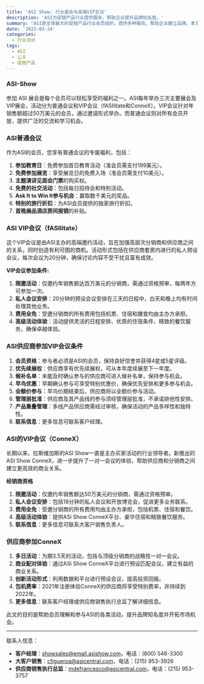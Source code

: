 ```yaml
---
title: 'ASI Show: 行业盛会与高端VIP互动'
description: 'ASI为促销产品行业提供服务，帮助企业提升品牌知名度。'
summary: "ASI是全球最大的促销产品行业会员组织，提供多种服务，帮助企业建立品牌。本文详细介绍了ASI的三种主要会议活动：普通会议、VIP会议(fASIlitate)和顶级互动平台（ConneX）。这些活动为会员提供了独特的商机和交流平台，促进供应商和分销商之间的深度合作。"
date: '2023-03-24'
categories:
  - 行业活动
tags:
  - ASI
  - 公关
  - 促销产品
---
```


### ASI-Show

参加 ASI 展会是每个会员可以轻松享受的福利之一。ASI每年举办三次主要展会及VIP展会，活动分为普通会议和VIP会议（fASIlitate和ConneX）。VIP会议针对年销售额超过50万美元的会员，通过邀请形式举办。而普通会议则对所有会员开放，提供广泛的交流和学习机会。

### ASI普通会议

作为ASI的会员，您享有普通会议的专属福利，包括：

1. **参加教育日**：免费参加首日教育活动（准会员需支付199美元）。
2. **免费参加展览**：享受展览日的免费入场（准会员需支付10美元）。
3. **主题演讲见面会门票**的购买权。
4. **免费的社交活动**：包括每日招待会和特别活动。
5. **Ask It to Win It参与机会**：赢取数千美元的奖品。
6. **特别的旅行折扣**：为ASI会员提供的独家旅行折扣。
7. **首晚展品酒店房间报销**的补贴。

### ASI VIP会议（fASIlitate）

这个VIP会议是由ASI主办的高端邀约活动，旨在加强高层次分销商和供应商之间的关系，同时创造有利可图的商机。活动形式包括在供应商套房内进行的私人预设会议，每次会议为20分钟，确保讨论内容不受干扰且富有成效。

**VIP会议参加条件:**

1. **限邀活动**：仅邀约年销售额达百万美元的分销商，需通过资格预审，每两年方可参加一次。
2. **私人会议安排**：20分钟的预设会议安排在三天的日程中，白天和晚上均有时间处理其他业务。
3. **费用全免**：受邀分销商的所有费用包括机票、住宿和膳食均由主办方承担。
4. **高级活动体验**：活动提供灵活的日程安排、优质的住宿条件、精致的餐饮服务，确保卓越体验。

### ASI供应商参加VIP会议条件

1. **会员资格**：参与者必须是ASI的会员，保持良好信誉并获得4星或5星评级。
2. **优先续展权**：供应商享有优先续展权，可从本年度续展至下一年度。
3. **候补名单**：未能及时确认参与的供应商可进入候补名单，保持参与机会。
4. **早鸟优惠**：早期确认参与可享受特别优惠价，确保优先安排和更多参与机会。
5. **全额价参与**：早鸟价期结束后，供应商将以全额价参与活动。
6. **管理层批准**：供应商及其产品线的参与须经管理层批准，不承诺排他性安排。
7. **产品重叠管理**：多线产品供应商需经过审核，确保活动的产品多样性和独特性。
8. **联系信息**：更多信息可联系客户经理。

### ASI的VIP会议（ConneX）

长期以来，拉斯维加斯的ASI Show一直是主办买家活动的行业领导者。新推出的ASI Show ConneX，进一步提升了一对一会议的体验，帮助供应商和分销商之间建立更高效的商业关系。

**经销商资格**

1. **限邀活动**：仅邀约年销售额达50万美元的分销商，需通过资格预审。
2. **私人会议安排**：包括18分钟的私人会议和开放博览会，促进更多业务联系。
3. **费用全免**：受邀分销商的所有费用均由主办方承担，包括机票、住宿和餐饮。
4. **高级活动体验**：提供ASi Show ConneX平台、豪华住宿和精致餐饮服务。
5. **联系信息**：更多信息可联系大客户销售负责人。

### 供应商参加ConneX

1. **多日活动**：为期3.5天的活动，包括与顶级分销商的战略性一对一会议。
2. **商业配对体验**：通过ASi Show ConneX平台进行预设匹配会议，建立有益的商业关系。
3. **创新活动形式**：利用数据和平台进行预设会议，提高投资回报。
4. **包机费率**：2021年注册体验ConneX的供应商将享受特别费率，并持续到2022年。
5. **更多信息**：联系客户经理或供应商销售执行总监了解详细信息。

此文的目的是帮助会员理解和参与ASI的各类活动，提升品牌知名度并开拓市场机会。

---

联系人信息：

- **客户经理**：showsales@email.asishow.com，电话：(800) 546-3300
- **大客户销售**：cfigueroa@asicentral.com，电话：(215) 953-3926
- **供应商销售执行总监**：mdefrancesco@asicentral.com，电话：(215) 953-3757